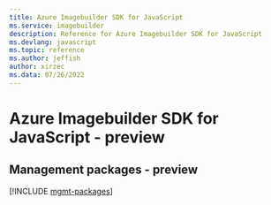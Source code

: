 ```yaml
---
title: Azure Imagebuilder SDK for JavaScript
ms.service: imagebuilder
description: Reference for Azure Imagebuilder SDK for JavaScript
ms.devlang: javascript
ms.topic: reference
ms.author: jeffish
author: xirzec
ms.data: 07/26/2022
---
```

# Azure Imagebuilder SDK for JavaScript - preview

## Management packages - preview
[!INCLUDE [mgmt-packages](imagebuilder-mgmt-index.md)]
